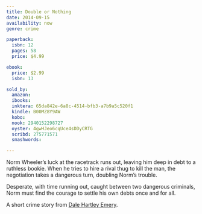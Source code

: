 ```yaml
---
title: Double or Nothing
date: 2014-09-15
availability: now
genre: crime

paperback:
  isbn: 12
  pages: 58
  price: $4.99

ebook:
  price: $2.99
  isbn: 13

sold_by:
  amazon:
  ibooks:
  inktera: 65da842e-6a8c-4514-bfb3-a7b9a5c520f1
  kindle: B00MZ8Y9AW
  kobo:
  nook: 2940152298727
  oyster: 4gwHJeo6cqUce4sDDyCRTG
  scribd: 275771571
  smashwords:

---
```


Norm Wheeler’s luck at the racetrack runs out,
leaving him deep in debt to a ruthless bookie.
When he tries to hire a rival thug to kill the man,
the negotiation takes a dangerous turn,
doubling Norm’s trouble.

Desperate,
with time running out,
caught between two dangerous criminals,
Norm must find the courage to settle his own debts once and for all.

A short crime story
from [Dale Hartley Emery](http://dalehartleyemery.com/).
